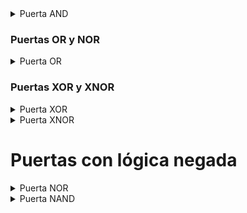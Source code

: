 
<details> 
<summary>Puerta AND</summary> 
  
  1. La salida es el resultado del producto de las dos entradas.<br>
  
     **A x B = Salida**
  
</details>

### Puertas OR y NOR

<details>
<summary>Puerta OR</summary> 
  
Es uno cuando una o las dos entradas son uno. <br>

<img src="OR_gate.jpg" alt="OR_gate">
</details>

### Puertas XOR y XNOR
<details>
<summary>Puerta XOR</summary> 
  
La salida es 1 cuando las entradas son diferentes<br>
</details>

<details> 
<summary>Puerta XNOR</summary> 
  
La salida es 1 cuando las entradas son iguales <br>
</details>




# Puertas con lógica negada
<details> 
<summary>Puerta NOR</summary> 
  
 - Es la negación de una Puerta OR.
 - **A + B = Salida(!)**
  
  )

</details>

<details> 
<summary>Puerta NAND</summary> 
  
  1. La salida es el resultado del producto negado de las dos entradas.<br>
  
     **A x B = Salida(!)**
 

 
</details>



